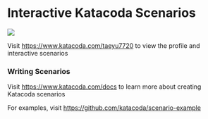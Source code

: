 # Interactive Katacoda Scenarios

[![](http://shields.katacoda.com/katacoda/taeyu7720/count.svg)](https://www.katacoda.com/taeyu7720 "Get your profile on Katacoda.com")

Visit https://www.katacoda.com/taeyu7720 to view the profile and interactive scenarios

### Writing Scenarios
Visit https://www.katacoda.com/docs to learn more about creating Katacoda scenarios

For examples, visit https://github.com/katacoda/scenario-example

